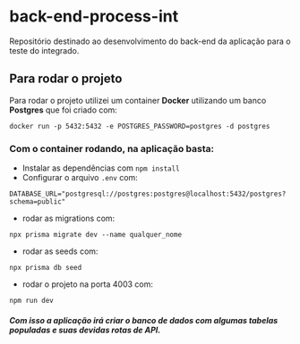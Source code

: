 # back-end-process-int
Repositório destinado ao desenvolvimento do back-end da aplicação para o teste do integrado.

## Para rodar o projeto

Para rodar o projeto utilizei um container __Docker__ utilizando um banco __Postgres__ que foi criado com:

```
docker run -p 5432:5432 -e POSTGRES_PASSWORD=postgres -d postgres
```

### Com o container rodando, na aplicação basta:
* Instalar as dependências com `npm install`
* Configurar o arquivo `.env` com: 
```
DATABASE_URL="postgresql://postgres:postgres@localhost:5432/postgres?schema=public"
```
* rodar as migrations com:
```
npx prisma migrate dev --name qualquer_nome
```
* rodar as seeds com:
```
npx prisma db seed
```
* rodar o projeto na porta 4003 com:
```
npm run dev
```

#### *Com isso a aplicação irá criar o banco de dados com algumas tabelas populadas e suas devidas rotas de API.*




